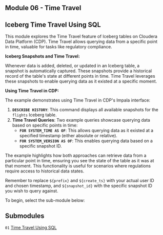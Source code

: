 ## Module 06 - Time Travel

## Iceberg Time Travel Using SQL

This module explores the Time Travel feature of Iceberg tables on Cloudera Data Platform (CDP). Time Travel allows querying data from a specific point in time, valuable for tasks like regulatory compliance.

**Iceberg Snapshots and Time Travel:**

Whenever data is added, deleted, or updated in an Iceberg table, a snapshot is automatically captured. These snapshots provide a historical record of the table's state at different points in time. Time Travel leverages these snapshots to enable querying data as it existed at a specific moment.

**Using Time Travel in CDP:**

The example demonstrates using Time Travel in CDP's Impala interface:

1. **`DESCRIBE HISTORY`**: This command displays all available snapshots for the `flights` Iceberg table.
2. **Time Travel Queries**: Two example queries showcase querying data based on specific points in time:
    - **`FOR SYSTEM_TIME AS OF`**: This allows querying data as it existed at a specified timestamp (either absolute or relative).
    - **`FOR SYSTEM_VERSION AS OF`**: This enables querying data based on a specific snapshot ID.

The example highlights how both approaches can retrieve data from a particular point in time, ensuring you see the state of the table as it was at that moment. This functionality is useful for scenarios where regulations require access to historical data states.

Remember to replace `${prefix}` and `${create_ts}` with your actual user ID and chosen timestamp, and `${snapshot_id}` with the specific snapshot ID you wish to query against.

To begin, select the sub-module below:

## Submodules

`01` [Time Travel Using SQL](time_travel_SQL.md)